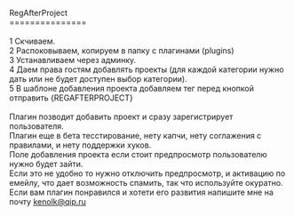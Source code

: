 RegAfterProject<br>
===============<br>
<br>
1 Скчиваем.<br>
2 Распоковываем, копируем в папку с плагинами (plugins)<br>
3 Устанавливаем через админку.<br>
4 Даем права гостям добавлять проекты (для каждой категории нужно дать или не будет доступен выбор категории).<br>
5 В шаблоне добавления проекта добавляем тег перед кнопкой отправить {REGAFTERPROJECT}<br>
<br>
Плагин позводит добавить проект и сразу зарегистрирует пользователя.<br>
Плагин еще в бета тесстирование, нету капчи, нету соглажения с правилами,  и нету поддержки хуков.<br>
Поле добавления проекта если стоит предпросмотр пользователю нужно будет зайти.<br>
Если это не удобно то нужно отключить предпросмотр,  и активацию по емейлу,  что дает возможность спамить, так что используйте окуратно.<br>
Если вам плагин понравился и хотети его развития напишите мне на почту kenolk@qip.ru<br>
